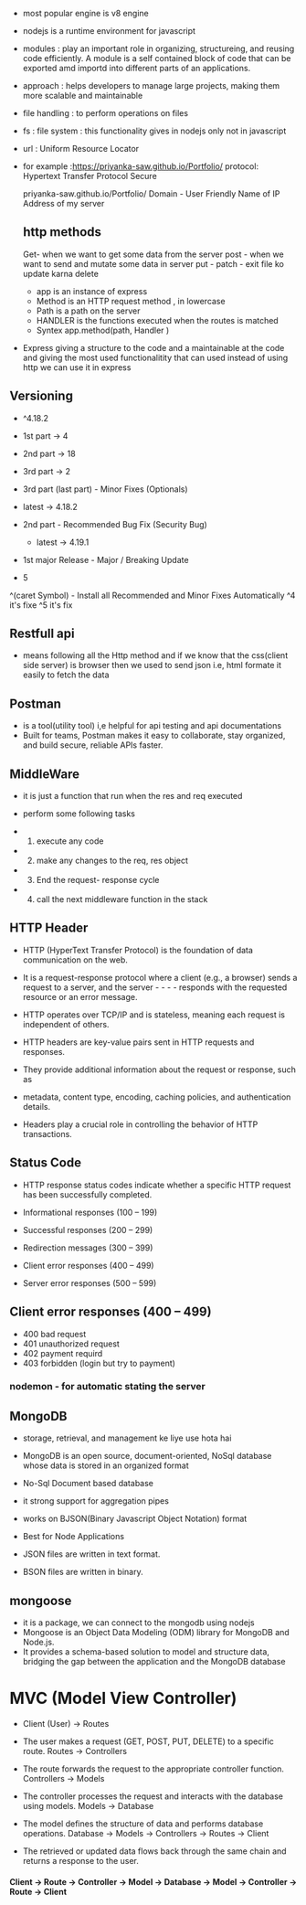- most popular engine is v8 engine
- nodejs is a runtime environment for javascript

- modules : play an important role in organizing, structureing, and reusing code efficiently. A module is a self contained block of code that can be exported amd importd into different parts of an applications.

- approach : helps developers to manage large projects, making them more scalable and maintainable

- file handling : to perform operations on files

- fs : file system : this functionality gives in nodejs only not in javascript

- url : Uniform Resource Locator
- for example :https://priyanka-saw.github.io/Portfolio/
  protocol:
  Hypertext
  Transfer
  Protocol
  Secure

  priyanka-saw.github.io/Portfolio/
  Domain - User Friendly Name of IP Address of my server

  ## http methods
    Get- when we want to get some data from the server
    post - when we want to send and mutate some data in server
    put - 
    patch - exit file ko update karna 
    delete

    <!-- Express is a framework -->

  - app is an instance of express
  - Method is an HTTP request method , in lowercase
  - Path is a path on the server
  - HANDLER is the functions executed when the routes is matched
  - Syntex app.method(path, Handler )

- Express giving a structure to the code and a maintainable at the code and giving the most used functionalitity that can used
  instead of using http we can use it in express

## Versioning
- ^4.18.2
- 1st part -> 4
- 2nd part -> 18
- 3rd part -> 2

- 3rd part (last part) - Minor Fixes (Optionals)
- latest -> 4.18.2

- 2nd part - Recommended Bug Fix (Security Bug)

  - latest -> 4.19.1

- 1st major Release - Major / Breaking Update
- 5

^(caret Symbol) - Install all Recommended and Minor Fixes Automatically
^4 it's fixe
^5 it's fix

## Restfull api 

- means following all the Http method and if we know that the css(client side server) is browser then we used to send json i.e, html formate it easily to fetch the data

## Postman
- is a tool(utility tool) i,e helpful for api testing and api documentations
- Built for teams, Postman makes it easy to collaborate, stay organized, and build secure, reliable APIs faster.

## MiddleWare
- it is just a function that run when the res and req executed

- perform some following tasks
- 1. execute any code
- 2. make any changes to the req, res object
- 3. End the request- response cycle
- 4. call the next middleware function in the stack

## HTTP Header
- HTTP (HyperText Transfer Protocol) is the foundation of data communication on the web. 
- It is a request-response protocol where a client (e.g., a browser) sends a request to a server, and the server - - - - responds with the requested resource or an error message. 
- HTTP operates over TCP/IP and is stateless, meaning each request is independent of others.

- HTTP headers are key-value pairs sent in HTTP requests and responses. 
- They provide additional information about the request or response, such as
- metadata, content type, encoding, caching policies, and authentication details. 
- Headers play a crucial role in controlling the behavior of HTTP transactions.


## Status Code

- HTTP response status codes indicate whether a specific HTTP request has been successfully completed.

- Informational responses (100 – 199)
- Successful responses (200 – 299)
- Redirection messages (300 – 399)
- Client error responses (400 – 499)
- Server error responses (500 – 599)

## Client error responses (400 – 499)

- 400 bad request
- 401 unauthorized request
- 402 payment requird
- 403 forbidden (login but try to payment)

### nodemon - for automatic stating the server

## MongoDB
-  storage, retrieval, and management ke liye use hota hai
- MongoDB is an open source, document-oriented, NoSql database whose data is stored in an organized format
- No-Sql Document based database
- it strong support for aggregation pipes
- works on BJSON(Binary Javascript Object Notation) format
- Best for Node Applications


- JSON files are written in text format.
- BSON files are written in binary.

## mongoose
- it is a package, we can connect to the mongodb using nodejs
- Mongoose is an Object Data Modeling (ODM) library for MongoDB and Node.js. 
- It provides a schema-based solution to model and structure data, bridging the gap between the application and the MongoDB database


# MVC (Model View Controller)

- Client (User) → Routes

- The user makes a request (GET, POST, PUT, DELETE) to a specific route.
Routes → Controllers

- The route forwards the request to the appropriate controller function.
Controllers → Models

- The controller processes the request and interacts with the database using models.
Models → Database

- The model defines the structure of data and performs database operations.
Database → Models → Controllers → Routes → Client

- The retrieved or updated data flows back through the same chain and returns a response to the user.

#### Client → Route → Controller → Model → Database → Model → Controller → Route → Client